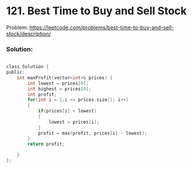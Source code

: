 # 121. Best Time to Buy and Sell Stock
Problem: https://leetcode.com/problems/best-time-to-buy-and-sell-stock/description/
### Solution:
```c

class Solution {
public:
    int maxProfit(vector<int>& prices) {
        int lowest = prices[0];
        int highest = prices[0];
        int profit;
        for(int i = 1;i <= prices.size(); i++)
        {
            if(prices[i] < lowest)
            {
                lowest = prices[i];
            }
            profit = max(profit, prices[i] - lowest);
        }
        return profit;

    }
};


